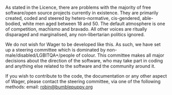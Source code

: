 As stated in the Licence, there are problems with the majority of free software/open source projects currently in existence. They are primarily created, coded and steered by hetero-normative, cis-gendered, able-bodied, white men aged between 18 and 50. The default atmosphere is one of competition, machismo and bravado. All other voices are ritually disparaged and marginalised, any non-libertarian politics ignored.

We do not wish for Wager to be developed like this. As such, we have set up a steering committee which is dominated by non-male/disabled/LGBITQA+/people of colour. This committee makes all major decisions about the direction of the software, who may take part in coding and anything else related to the software and the community around it.

If you wish to contribute to the code, the documentation or any other aspect of Wager, please contact the steering committee, via one of the following methods:
email: robin@bumblepuppy.org

